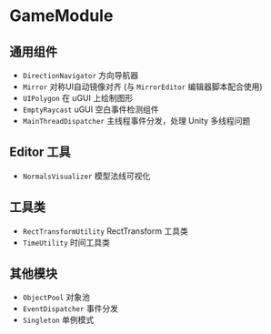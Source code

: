 # GameModule

## 通用组件
- `DirectionNavigator` 方向导航器
- `Mirror` 对称UI自动镜像对齐 (与 `MirrorEditor` 编辑器脚本配合使用)
- `UIPolygon` 在 uGUI 上绘制图形
- `EmptyRaycast` uGUI 空白事件检测组件
- `MainThreadDispatcher` 主线程事件分发，处理 Unity 多线程问题

## Editor 工具
- `NormalsVisualizer` 模型法线可视化

## 工具类
- `RectTransformUtility` RectTransform 工具类
- `TimeUtility` 时间工具类

## 其他模块
- `ObjectPool` 对象池
- `EventDispatcher` 事件分发
- `Singleton` 单例模式
